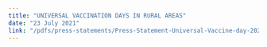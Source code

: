 ```yaml
---
title: "UNIVERSAL VACCINATION DAYS IN RURAL AREAS"
date: "23 July 2021"
link: "/pdfs/press-statements/Press-Statement-Universal-Vaccine-day-2021.pdf"
---
```

